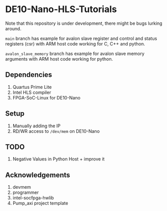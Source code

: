 # DE10-Nano-HLS-Tutorials

Note that this repository is under development, there might be bugs lurking around.

`main` branch has example for avalon slave register and control and status registers (csr) with ARM host code working for C, C++ and python.

`avalon_slave_memory` branch has example for avalon slave memory arguments with ARM host code working for python.


## Dependencies

1. Quartus Prime Lite
2. Intel HLS compiler
3. FPGA-SoC-Linux for DE10-Nano

## Setup

1. Manually adding the IP
2. RD/WR access to `/dev/mem` on DE10-Nano

## TODO

1. Negative Values in Python Host + improve it


## Acknowledgements

1. devmem
2. programmer
3. intel-socfpga-hwlib
4. Pump_axi project template

